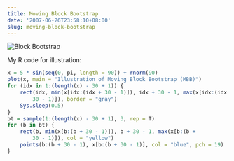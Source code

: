 ```yaml
---
title: Moving Block Bootstrap
date: '2007-06-26T23:58:10+08:00'
slug: moving-block-bootstrap
---
```


![Block Bootstrap](https://db.yihui.name/space/block.gif)

My R code for illustration:

```r
x = 5 * sin(seq(0, pi, length = 90)) + rnorm(90)
plot(x, main = "Illustration of Moving Block Bootstrap (MBB)")
for (idx in 1:(length(x) - 30 + 1)) {
    rect(idx, min(x[idx:(idx + 30 - 1)]), idx + 30 - 1, max(x[idx:(idx + 
        30 - 1)]), border = "gray")
    Sys.sleep(0.5)
}
bt = sample(1:(length(x) - 30 + 1), 3, rep = T)
for (b in bt) {
    rect(b, min(x[b:(b + 30 - 1)]), b + 30 - 1, max(x[b:(b + 
        30 - 1)]), col = "yellow")
    points(b:(b + 30 - 1), x[b:(b + 30 - 1)], col = "blue", pch = 19)
}
```
